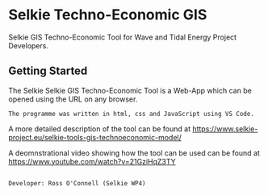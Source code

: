 # Selkie Techno-Economic GIS

Selkie GIS Techno-Economic Tool for Wave and Tidal Energy Project Developers. 

## Getting Started

The Selkie Selkie GIS Techno-Economic Tool is a Web-App which can be opened using the URL on any browser. 

```
The programme was written in html, css and JavaScript using VS Code. 
```

A more detailed description of the tool can be found at https://www.selkie-project.eu/selkie-tools-gis-technoeconomic-model/ 

A deomnstrational video showing how the tool can be used can be found at https://www.youtube.com/watch?v=21GziHqZ3TY 

``` 

Developer: Ross O'Connell (Selkie WP4) 
